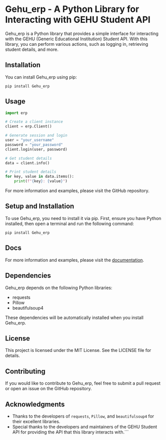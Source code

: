 # Gehu_erp - A Python Library for Interacting with GEHU Student API

Gehu_erp is a Python library that provides a simple interface for interacting with the GEHU (Generic Educational Institution) Student API. With this library, you can perform various actions, such as logging in, retrieving student details, and more.

## Installation

You can install Gehu_erp using pip:

```
pip install Gehu_erp
```

## Usage

```python
import erp

# Create a client instance
client = erp.Client()

# Generate session and login
user = "your_username"
password = "your_password"
client.login(user, password)

# Get student details
data = client.info()

# Print student details
for key, value in data.items():
    print(f"{key}: {value}")
```

For more information and examples, please visit the GitHub repository.

## Setup and Installation

To use Gehu_erp, you need to install it via pip. First, ensure you have Python installed, then open a terminal and run the following command:

```
pip install Gehu_erp
```
## Docs

For more information and examples, please visit the [documentation](https://gehu-erp.readthedocs.io/en/latest/index.html).


## Dependencies

Gehu_erp depends on the following Python libraries:
- requests
- Pillow
- beautifulsoup4

These dependencies will be automatically installed when you install Gehu_erp.

## License

This project is licensed under the MIT License. See the LICENSE file for details.

## Contributing

If you would like to contribute to Gehu_erp, feel free to submit a pull request or open an issue on the GitHub repository.

## Acknowledgments

- Thanks to the developers of `requests`, `Pillow`, and `beautifulsoup4` for their excellent libraries.
- Special thanks to the developers and maintainers of the GEHU Student API for providing the API that this library interacts with.```

